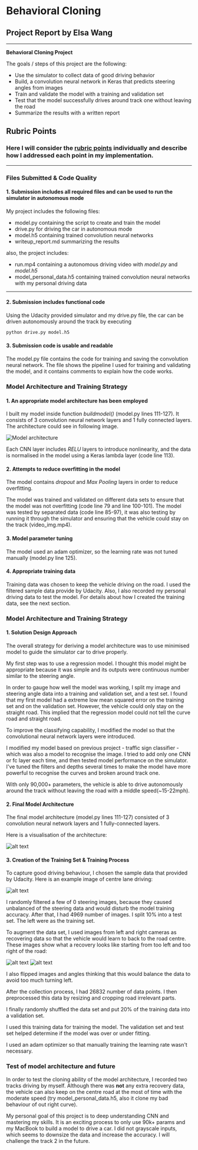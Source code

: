 # **Behavioral Cloning**

## Project Report by Elsa Wang

---

**Behavioral Cloning Project**

The goals / steps of this project are the following:

* Use the simulator to collect data of good driving behavior
* Build, a convolution neural network in Keras that predicts steering angles from images
* Train and validate the model with a training and validation set
* Test that the model successfully drives around track one without leaving the road
* Summarize the results with a written report


[//]: # (Image References)

[image1]: ./examples/model.png "Model Visualization"
[image2]: ./examples/center.jpg "center"
[image3]: ./examples/center.jpg "Recovery Image"
[image4]: ./examples/right.jpg "Recovery Image"
[image5]: ./examples/left.jpg "Recovery Image"
[image6]: ./examples/loss.png "Loss Image"
[image7]: ./examples/placeholder_small.png "Flipped Image"

## Rubric Points
### Here I will consider the [rubric points](https://review.udacity.com/#!/rubrics/432/view) individually and describe how I addressed each point in my implementation.  

---
### Files Submitted & Code Quality

#### 1. Submission includes all required files and can be used to run the simulator in autonomous mode

My project includes the following files:
* model.py containing the script to create and train the model
* drive.py for driving the car in autonomous mode
* model.h5 containing trained convolution neural networks
* writeup_report.md summarizing the results

also, the project includes:
 * run.mp4 containing a autonomous driving video with _model.py_ and _model.h5_
 * model_personal_data.h5 containing trained convolution neural networks with my personal driving data

---


#### 2. Submission includes functional code
Using the Udacity provided simulator and my drive.py file, the car can be driven autonomously around the track by executing
```sh
python drive.py model.h5
```

#### 3. Submission code is usable and readable

The model.py file contains the code for training and saving the convolution neural network. The file shows the pipeline I used for training and validating the model, and it contains comments to explain how the code works.

### Model Architecture and Training Strategy

#### 1. An appropriate model architecture has been employed

I built my model inside function _buildmodel()_ (model.py lines 111-127). It consists of 3 convolution neural network layers and 1 fully connected layers. The architecture could see in following image.

![Model architecture][image1]

Each CNN layer includes _RELU_ layers to introduce nonlinearity, and the data is normalised in the model using a Keras lambda layer (code line 113).

#### 2. Attempts to reduce overfitting in the model

The model contains _dropout_ and _Max Pooling_ layers in order to reduce overfitting.

The model was trained and validated on different data sets to ensure that the model was not overfitting (code line 79 and line 100-101). The model was tested by separated data (code line 85-97), it was also testing by running it through the simulator and ensuring that the vehicle could stay on the track (video_img.mp4).

#### 3. Model parameter tuning

The model used an adam optimizer, so the learning rate was not tuned manually (model.py line 125).

#### 4. Appropriate training data

Training data was chosen to keep the vehicle driving on the road. I used the filtered sample data provide by Udacity. Also, I also recorded my personal driving data to test the model.
For details about how I created the training data, see the next section.

### Model Architecture and Training Strategy

#### 1. Solution Design Approach

The overall strategy for deriving a model architecture was to use minimised model to guide the simulator car to drive properly.

My first step was to use a regression model. I thought this model might be appropriate because it was simple and its outputs were continuous number similar to the steering angle.

In order to gauge how well the model was working, I split my image and steering angle data into a training and validation set, and a test set. I found that my first model had a extreme low mean squared error on the training set and on the validation set. However, the vehicle could only stay on the straight road. This implied that the regression model could not tell the curve road and straight road.

To improve the classifying capability, I modified the model so that the convolutional neural network layers were introduced.

I modified my model based on previous project - traffic sign classifier - which was also a model to recognise the image. I tried to add only one CNN or fc layer each time, and then tested model performance on the simulator. I've tuned the filters and depths several times to make the model have more powerful to recognise the curves and broken around track one.

With only 90,000+ parameters, the vehicle is able to drive autonomously around the track without leaving the road with a middle speed(~15-22mph).

#### 2. Final Model Architecture

The final model architecture (model.py lines 111-127) consisted of 3 convolution neural network layers and 1 fully-connected layers.

Here is a visualisation of the architecture:

![alt text][image1]

#### 3. Creation of the Training Set & Training Process

To capture good driving behaviour, I chosen the sample data that provided by Udacity. Here is an example image of centre lane driving:

![alt text][image2]

I randomly filtered a few of 0 steering images, because they caused unbalanced of the steering data and would disturb the model training accuracy. After that, I had 4969 number of images. I split 10% into a test set. The left were as the training set.

To augment the data set, I used images from left and right cameras as recovering data so that the vehicle would learn to back to the road centre. These images show what a recovery looks like starting from too left and too right of the road:

![alt text][image4]
![alt text][image5]

I also flipped images and angles thinking that this would balance the data to avoid too much turning left.

After the collection process, I had 26832 number of data points. I then preprocessed this data by resizing and cropping road irrelevant parts.

I finally randomly shuffled the data set and put 20% of the training data into a validation set.

I used this training data for training the model. The validation set and test set helped determine if the model was over or under fitting.

I used an adam optimizer so that manually training the learning rate wasn't necessary.

### Test of model architecture and future

In order to test the cloning ability of the model architecture, I recorded two tracks driving by myself. Although there was **not** any extra recovery data, the vehicle can also keep on the centre road at the most of time with the moderate speed (try model_personal_data.h5, also it clone my bad behaviour of out right curve).

My personal goal of this project is to deep understanding CNN and mastering my skills. It is an exciting process to only use 90k+ params and my MacBook to build a model to drive a car. I did not grayscale inputs, which seems to downsize the data and increase the accuracy. I will  challenge the track 2 in the future.

